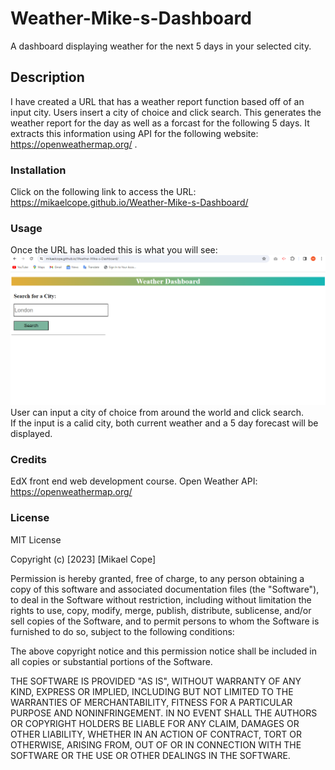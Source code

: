 # Weather-Mike-s-Dashboard
A dashboard displaying weather for the next 5 days in your selected city.

## Description
I have created a URL that has a weather report function based off of an input city. Users insert a city of choice and click search. This generates the weather report for the day as well as a forcast for the following 5 days. It extracts this information using API for the following website: https://openweathermap.org/ .

### Installation
Click on the following link to access the URL:
https://mikaelcope.github.io/Weather-Mike-s-Dashboard/


### Usage
Once the URL has loaded this is what you will see: 
![alt text](./Assets/Images/Screenshot1.png)<br>
User can input a city of choice from around the world and click search. <br>
If the input is a calid city, both current weather and a 5 day forecast will be displayed.<br>


### Credits
EdX front end web development course.
Open Weather API: https://openweathermap.org/

### License
MIT License

Copyright (c) [2023] [Mikael Cope]

Permission is hereby granted, free of charge, to any person obtaining a copy
of this software and associated documentation files (the "Software"), to deal
in the Software without restriction, including without limitation the rights
to use, copy, modify, merge, publish, distribute, sublicense, and/or sell
copies of the Software, and to permit persons to whom the Software is
furnished to do so, subject to the following conditions:

The above copyright notice and this permission notice shall be included in all
copies or substantial portions of the Software.

THE SOFTWARE IS PROVIDED "AS IS", WITHOUT WARRANTY OF ANY KIND, EXPRESS OR
IMPLIED, INCLUDING BUT NOT LIMITED TO THE WARRANTIES OF MERCHANTABILITY,
FITNESS FOR A PARTICULAR PURPOSE AND NONINFRINGEMENT. IN NO EVENT SHALL THE
AUTHORS OR COPYRIGHT HOLDERS BE LIABLE FOR ANY CLAIM, DAMAGES OR OTHER
LIABILITY, WHETHER IN AN ACTION OF CONTRACT, TORT OR OTHERWISE, ARISING FROM,
OUT OF OR IN CONNECTION WITH THE SOFTWARE OR THE USE OR OTHER DEALINGS IN THE
SOFTWARE.